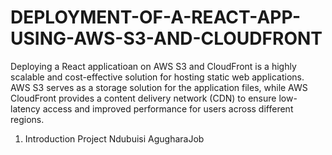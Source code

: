 # DEPLOYMENT-OF-A-REACT-APP-USING-AWS-S3-AND-CLOUDFRONT

Deploying a React applicatioan on AWS S3 and CloudFront is a highly scalable and cost-effective solution for hosting static web applications. AWS S3 serves as a storage solution for the application files, while AWS CloudFront provides a content delivery network (CDN) to ensure low-latency access and improved performance for users across different regions.
1. Introduction
Project
Ndubuisi AgugharaJob
